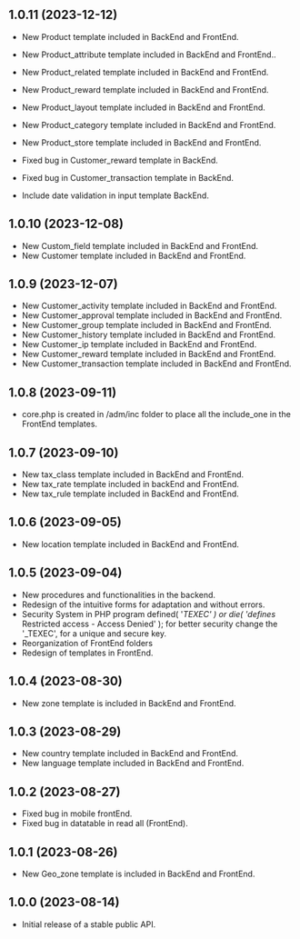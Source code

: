 ## 1.0.11 (2023-12-12)

* New Product              template included in BackEnd and FrontEnd.
* New Product_attribute    template included in BackEnd and FrontEnd..
* New Product_related      template included in BackEnd and FrontEnd.
* New Product_reward       template included in BackEnd and FrontEnd.
* New Product_layout       template included in BackEnd and FrontEnd.
* New Product_category     template included in BackEnd and FrontEnd.
* New Product_store        template included in BackEnd and FrontEnd.

* Fixed bug in Customer_reward template in BackEnd.
* Fixed bug in Customer_transaction template in BackEnd.
* Include date validation in input template BackEnd.
  
## 1.0.10 (2023-12-08)

* New Custom_field       template included in BackEnd and FrontEnd.
* New Customer           template included in BackEnd and FrontEnd.

## 1.0.9 (2023-12-07)

* New Customer_activity    template included in BackEnd and FrontEnd.
* New Customer_approval    template included in BackEnd and FrontEnd.
* New Customer_group       template included in BackEnd and FrontEnd.
* New Customer_history     template included in BackEnd and FrontEnd.
* New Customer_ip          template included in BackEnd and FrontEnd.
* New Customer_reward      template included in BackEnd and FrontEnd.
* New Customer_transaction template included in BackEnd and FrontEnd.

## 1.0.8 (2023-09-11)

 * core.php is created in /adm/inc folder to place all the include_one in the FrontEnd templates.

## 1.0.7 (2023-09-10)

 * New tax_class template included in BackEnd and FrontEnd.
 * New tax_rate  template included in backEnd and FrontEnd.
 * New tax_rule  template included in BackEnd and FrontEnd.

## 1.0.6 (2023-09-05)

 * New location template included in BackEnd and FrontEnd.
  
## 1.0.5 (2023-09-04)

  * New procedures and functionalities in the backend.
  * Redesign of the intuitive forms for adaptation and without errors.
  * Security System in PHP program  defined( '_TEXEC' ) or die( 'defines_ Restricted access - Access Denied' );
    for better security change the '_TEXEC', for a unique and secure key.
  * Reorganization of FrontEnd folders
  * Redesign of templates in FrontEnd.

## 1.0.4 (2023-08-30)

  * New zone template is included in BackEnd and FrontEnd.

## 1.0.3 (2023-08-29)

  * New country  template included in BackEnd and FrontEnd.
  * New language template included in BackEnd and FrontEnd.

## 1.0.2 (2023-08-27)

  * Fixed bug in mobile frontEnd.
  * Fixed bug in datatable in read all (FrontEnd).

## 1.0.1 (2023-08-26)

  * New Geo_zone template is included in BackEnd and FrontEnd.

## 1.0.0 (2023-08-14)

   * Initial release of a stable public API.
